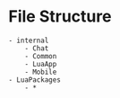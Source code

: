 # File Structure
```
- internal
    - Chat
    - Common
    - LuaApp
    - Mobile
- LuaPackages
    - *
```
